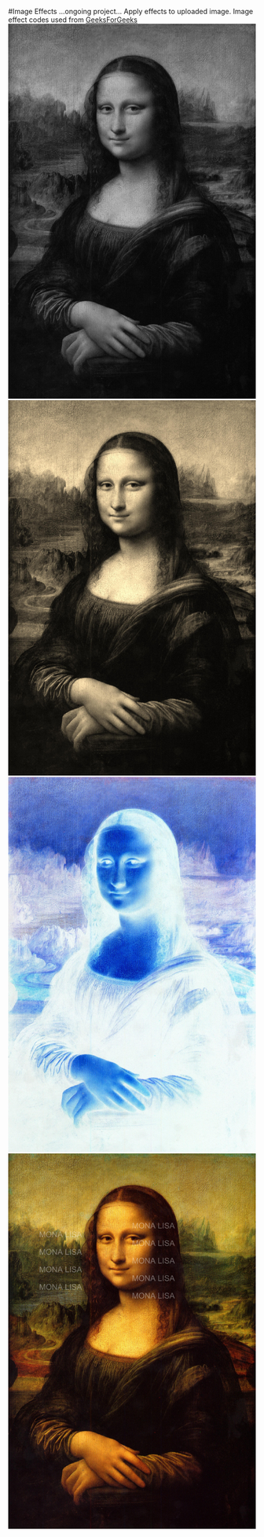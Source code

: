 #Image Effects
...ongoing project...
Apply effects to uploaded image.
Image effect codes used from [GeeksForGeeks](https://www.geeksforgeeks.org/image-processing-java-set-1-read-write/?ref=lbp)
![Grey](Outgrey.jpg)
![Sepia](Out.jpg)
![Negative](negative.jpg)
![Watermark](output.jpg)
